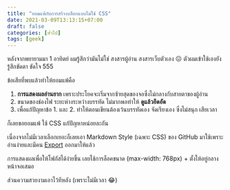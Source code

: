 ```yaml
---
title: "ยอมแพ้กับการสร้างบล็อกแบบไม่ใช้ CSS"
date: 2021-03-09T13:13:15+07:00
draft: false
categories: [ทั่วไป]
tags: [geek]
---
```


หลังจากพยายามมา 1 อาทิตย์ ผมรู้สึกว่ามันไม่ใช่ สงสารผู้อ่าน สงสารเว็บตัวเอง 😖 ตัวผมเข้าใช้เองยังรู้สึกขัดตา ขัดใจ 555 <!--more-->

ข้อเสียที่พบแล้วทำให้ยอมแพ้คือ

1. __การแสดงผลอ่านยาก__ เพราะประโยคจะเริ่มจากซ้ายสุดของจอซึ่งไม่กลางกับสายตาของผู้อ่าน
2. ขนาดของช่องไฟ ระยะห่างระหว่างบรรทัด ไม่มากพอทำให้ __ดูแล้วอึดอัด__
3. เพื่อแก้ปัญหาข้อ 1. และ 2. ทำให้ตอนเขียนต้องเว้นบรรทัดเอง จัดเรียงเอง ซึ่งไม่สนุก เสียเวลา

ก็เลยขอยอมแพ้ ใช้ CSS แก้ปัญหาหน่อยละกัน

เนื่องจากไม่มีเวลาเลือกเยอะก็เลยเอา Markdown Style (เฉพาะ CSS) ของ GitHub มาใช้เพราะอ่านง่ายและมีคน [Export](https://github.com/sindresorhus/github-markdown-css) ออกมาให้แล้ว

การแสดงผลเพื่อให้โฟกัสได้ง่ายขึ้น เลยใช้การล็อคขนาด (max-width: 768px) + ตั้งให้อยู่กลางหน้าจอเสมอ

ส่วนความสวยงามเอาไว้ทีหลัง (เพราะไม่มีเวลา 😂)
